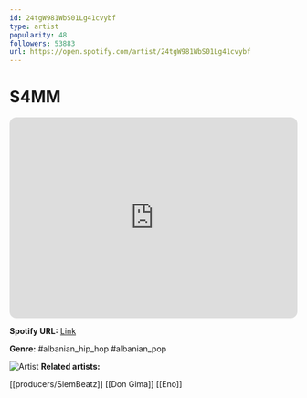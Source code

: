 ```yaml
---
id: 24tgW981WbS01Lg41cvybf
type: artist
popularity: 48
followers: 53883
url: https://open.spotify.com/artist/24tgW981WbS01Lg41cvybf
---
```

# S4MM

<iframe style="border-radius:12px" src="https://open.spotify.com/embed/artist/24tgW981WbS01Lg41cvybf" width="100%" height="352" frameBorder="0" allowfullscreen="" allow="autoplay; clipboard-write; encrypted-media; fullscreen; picture-in-picture" loading="lazy"></iframe>

**Spotify URL:** [Link](https://open.spotify.com/artist/24tgW981WbS01Lg41cvybf)

**Genre:**  #albanian_hip_hop #albanian_pop

![Artist](https://i.scdn.co/image/ab6761610000e5eb27e19e292ce3ae2a7f488575)
**Related artists:**

[[producers/SlemBeatz]]
[[Don Gima]]
[[Eno]]
